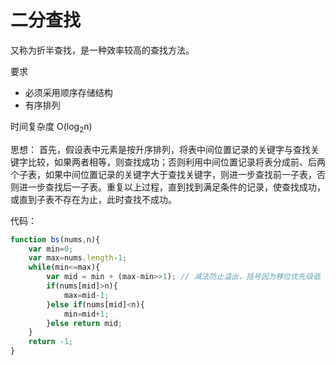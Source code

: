 # 二分查找

又称为折半查找，是一种效率较高的查找方法。

要求

- 必须采用顺序存储结构
- 有序排列

时间复杂度 O(log<sub>2</sub>n)

思想：
首先，假设表中元素是按升序排列，将表中间位置记录的关键字与查找关键字比较，如果两者相等，则查找成功；否则利用中间位置记录将表分成前、后两个子表，如果中间位置记录的关键字大于查找关键字，则进一步查找前一子表，否则进一步查找后一子表。重复以上过程，直到找到满足条件的记录，使查找成功，或直到子表不存在为止，此时查找不成功。

代码：

```JavaScript
function bs(nums,n){
    var min=0;
    var max=nums.length-1;
    while(min<=max){
        var mid = min + (max-min>>1); // 减法防止溢出，括号因为移位优先级低
        if(nums[mid]>n){
            max=mid-1;
        }else if(nums[mid]<n){
            min=mid+1;
        }else return mid;
    }
    return -1;
}
```
